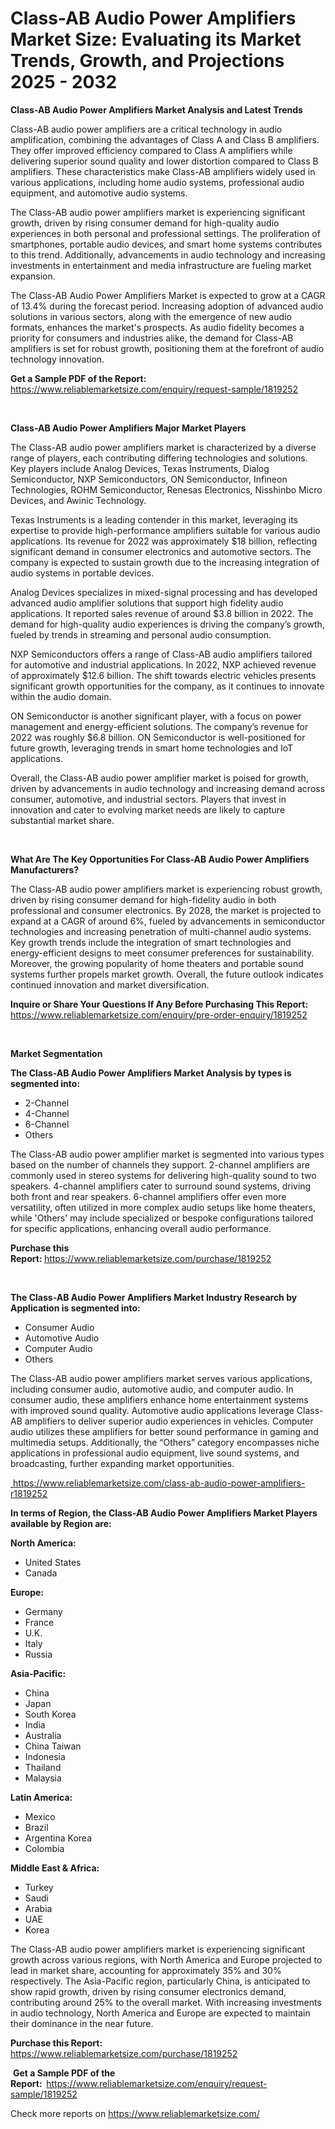 <p><h1>Class-AB Audio Power Amplifiers Market Size: Evaluating its Market Trends, Growth, and Projections 2025 - 2032</h1></p><p><strong>Class-AB Audio Power Amplifiers Market Analysis and Latest Trends</strong></p>
<p><p>Class-AB audio power amplifiers are a critical technology in audio amplification, combining the advantages of Class A and Class B amplifiers. They offer improved efficiency compared to Class A amplifiers while delivering superior sound quality and lower distortion compared to Class B amplifiers. These characteristics make Class-AB amplifiers widely used in various applications, including home audio systems, professional audio equipment, and automotive audio systems.</p><p>The Class-AB audio power amplifiers market is experiencing significant growth, driven by rising consumer demand for high-quality audio experiences in both personal and professional settings. The proliferation of smartphones, portable audio devices, and smart home systems contributes to this trend. Additionally, advancements in audio technology and increasing investments in entertainment and media infrastructure are fueling market expansion.</p><p>The Class-AB Audio Power Amplifiers Market is expected to grow at a CAGR of 13.4% during the forecast period. Increasing adoption of advanced audio solutions in various sectors, along with the emergence of new audio formats, enhances the market's prospects. As audio fidelity becomes a priority for consumers and industries alike, the demand for Class-AB amplifiers is set for robust growth, positioning them at the forefront of audio technology innovation.</p></p>
<p><strong>Get a Sample PDF of the Report:&nbsp;</strong> <a href="https://www.reliablemarketsize.com/enquiry/request-sample/1819252?utm_campaign=1911&utm_medium=2&utm_source=Github&utm_content=ia&utm_term=13022025&utm_id=class-ab-audio-power-amplifiers">https://www.reliablemarketsize.com/enquiry/request-sample/1819252</a></p>
<p>&nbsp;</p>
<p><strong>Class-AB Audio Power Amplifiers Major Market Players</strong></p>
<p><p>The Class-AB audio power amplifiers market is characterized by a diverse range of players, each contributing differing technologies and solutions. Key players include Analog Devices, Texas Instruments, Dialog Semiconductor, NXP Semiconductors, ON Semiconductor, Infineon Technologies, ROHM Semiconductor, Renesas Electronics, Nisshinbo Micro Devices, and Awinic Technology.</p><p>Texas Instruments is a leading contender in this market, leveraging its expertise to provide high-performance amplifiers suitable for various audio applications. Its revenue for 2022 was approximately $18 billion, reflecting significant demand in consumer electronics and automotive sectors. The company is expected to sustain growth due to the increasing integration of audio systems in portable devices.</p><p>Analog Devices specializes in mixed-signal processing and has developed advanced audio amplifier solutions that support high fidelity audio applications. It reported sales revenue of around $3.8 billion in 2022. The demand for high-quality audio experiences is driving the company’s growth, fueled by trends in streaming and personal audio consumption.</p><p>NXP Semiconductors offers a range of Class-AB audio amplifiers tailored for automotive and industrial applications. In 2022, NXP achieved revenue of approximately $12.6 billion. The shift towards electric vehicles presents significant growth opportunities for the company, as it continues to innovate within the audio domain.</p><p>ON Semiconductor is another significant player, with a focus on power management and energy-efficient solutions. The company’s revenue for 2022 was roughly $6.8 billion. ON Semiconductor is well-positioned for future growth, leveraging trends in smart home technologies and IoT applications.</p><p>Overall, the Class-AB audio power amplifier market is poised for growth, driven by advancements in audio technology and increasing demand across consumer, automotive, and industrial sectors. Players that invest in innovation and cater to evolving market needs are likely to capture substantial market share.</p></p>
<p>&nbsp;</p>
<p><strong>What Are The Key Opportunities For Class-AB Audio Power Amplifiers Manufacturers?</strong></p>
<p><p>The Class-AB audio power amplifiers market is experiencing robust growth, driven by rising consumer demand for high-fidelity audio in both professional and consumer electronics. By 2028, the market is projected to expand at a CAGR of around 6%, fueled by advancements in semiconductor technologies and increasing penetration of multi-channel audio systems. Key growth trends include the integration of smart technologies and energy-efficient designs to meet consumer preferences for sustainability. Moreover, the growing popularity of home theaters and portable sound systems further propels market growth. Overall, the future outlook indicates continued innovation and market diversification.</p></p>
<p><strong>Inquire or Share Your Questions If Any Before Purchasing This Report:</strong> <a href="https://www.reliablemarketsize.com/enquiry/pre-order-enquiry/1819252?utm_campaign=1911&utm_medium=2&utm_source=Github&utm_content=ia&utm_term=13022025&utm_id=class-ab-audio-power-amplifiers">https://www.reliablemarketsize.com/enquiry/pre-order-enquiry/1819252</a></p>
<p>&nbsp;</p>
<p><strong>Market Segmentation</strong></p>
<p><strong>The Class-AB Audio Power Amplifiers Market Analysis by types is segmented into:</strong></p>
<p><ul><li>2-Channel</li><li>4-Channel</li><li>6-Channel</li><li>Others</li></ul></p>
<p><p>The Class-AB audio power amplifier market is segmented into various types based on the number of channels they support. 2-channel amplifiers are commonly used in stereo systems for delivering high-quality sound to two speakers. 4-channel amplifiers cater to surround sound systems, driving both front and rear speakers. 6-channel amplifiers offer even more versatility, often utilized in more complex audio setups like home theaters, while 'Others' may include specialized or bespoke configurations tailored for specific applications, enhancing overall audio performance.</p></p>
<p><strong>Purchase this Report:&nbsp;</strong><a href="https://www.reliablemarketsize.com/purchase/1819252?utm_campaign=1911&utm_medium=2&utm_source=Github&utm_content=ia&utm_term=13022025&utm_id=class-ab-audio-power-amplifiers">https://www.reliablemarketsize.com/purchase/1819252</a></p>
<p>&nbsp;</p>
<p><strong>The Class-AB Audio Power Amplifiers Market Industry Research by Application is segmented into:</strong></p>
<p><ul><li>Consumer Audio</li><li>Automotive Audio</li><li>Computer Audio</li><li>Others</li></ul></p>
<p><p>The Class-AB audio power amplifiers market serves various applications, including consumer audio, automotive audio, and computer audio. In consumer audio, these amplifiers enhance home entertainment systems with improved sound quality. Automotive audio applications leverage Class-AB amplifiers to deliver superior audio experiences in vehicles. Computer audio utilizes these amplifiers for better sound performance in gaming and multimedia setups. Additionally, the “Others” category encompasses niche applications in professional audio equipment, live sound systems, and broadcasting, further expanding market opportunities.</p></p>
<p><a href="https://www.reliablemarketsize.com/class-ab-audio-power-amplifiers-r1819252?utm_campaign=1911&utm_medium=2&utm_source=Github&utm_content=ia&utm_term=13022025&utm_id=class-ab-audio-power-amplifiers">&nbsp;https://www.reliablemarketsize.com/class-ab-audio-power-amplifiers-r1819252</a></p>
<p><strong>In terms of Region, the Class-AB Audio Power Amplifiers Market Players available by Region are:</strong></p>
<p>
    <p> <strong> North America: </strong>
        <ul>
            <li>United States</li>
            <li>Canada</li>
        </ul>
        </p> 
    <p> <strong> Europe: </strong>
        <ul>
            <li>Germany</li>
            <li>France</li>
            <li>U.K.</li>
            <li>Italy</li>
            <li>Russia</li>
        </ul>
        </p> 
    <p> <strong> Asia-Pacific: </strong>
        <ul>
            <li>China</li>
            <li>Japan</li>
            <li>South Korea</li>
            <li>India</li>
            <li>Australia</li>
            <li>China Taiwan</li>
            <li>Indonesia</li>
            <li>Thailand</li>
            <li>Malaysia</li>
        </ul>
        </p> 
    <p> <strong> Latin America: </strong>
        <ul>
            <li>Mexico</li>
            <li>Brazil</li>
            <li>Argentina Korea</li>
            <li>Colombia</li>
        </ul>
        </p> 
    <p> <strong> Middle East & Africa: </strong>
        <ul>
            <li>Turkey</li>
            <li>Saudi</li>
            <li>Arabia</li>
            <li>UAE</li>
            <li>Korea</li>
        </ul>
    </p>
    </p>
<p><p>The Class-AB audio power amplifiers market is experiencing significant growth across various regions, with North America and Europe projected to lead in market share, accounting for approximately 35% and 30% respectively. The Asia-Pacific region, particularly China, is anticipated to show rapid growth, driven by rising consumer electronics demand, contributing around 25% to the overall market. With increasing investments in audio technology, North America and Europe are expected to maintain their dominance in the near future.</p></p>
<p><strong>Purchase this Report: </strong><a href="https://www.reliablemarketsize.com/purchase/1819252?utm_campaign=1911&utm_medium=2&utm_source=Github&utm_content=ia&utm_term=13022025&utm_id=class-ab-audio-power-amplifiers">https://www.reliablemarketsize.com/purchase/1819252</a></p>
<p>&nbsp;<strong>Get a Sample PDF of the Report:&nbsp;&nbsp;</strong><a href="https://www.reliablemarketsize.com/enquiry/request-sample/1819252?utm_campaign=1911&utm_medium=2&utm_source=Github&utm_content=ia&utm_term=13022025&utm_id=class-ab-audio-power-amplifiers">https://www.reliablemarketsize.com/enquiry/request-sample/1819252</a></p>
<p><strong></strong></p>
<p>Check more reports on <a href="https://www.reliablemarketsize.com/?utm_campaign=1911&utm_medium=2&utm_source=Github&utm_content=ia&utm_term=13022025&utm_id=class-ab-audio-power-amplifiers">https://www.reliablemarketsize.com/</a></p>